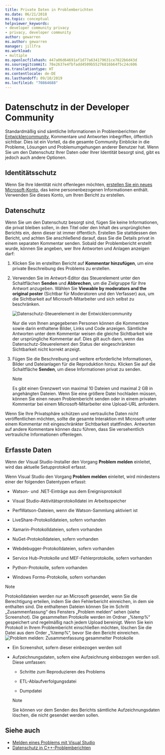 ```yaml
---
title: Private Daten in Problemberichten
ms.date: 06/21/2018
ms.topic: conceptual
helpviewer_keywords:
- developer community privacy
- privacy, developer community
author: gewarren
ms.author: gewarren
manager: jillfra
ms.workload:
- multiple
ms.openlocfilehash: 447a06d64691af1d77a634179631ce7822b6d43d
ms.sourcegitcommit: 78e2637e4fbfadd4509b55276816b64f5c24c606
ms.translationtype: HT
ms.contentlocale: de-DE
ms.lasthandoff: 09/10/2019
ms.locfileid: "70864688"
---
```

# <a name="developer-community-data-privacy"></a>Datenschutz in der Developer Community

Standardmäßig sind sämtliche Informationen in Problemberichten der [Entwicklercommunity](https://developercommunity.visualstudio.com/), Kommentare und Antworten inbegriffen, öffentlich sichtbar. Dies ist ein Vorteil, da die gesamte Community Einblicke in die Probleme, Lösungen und Problemumgehungen anderer Benutzer hat. Wenn Sie um den Datenschutz Ihrer Daten oder Ihrer Identität besorgt sind, gibt es jedoch auch andere Optionen.

## <a name="identity-privacy"></a>Identitätsschutz

Wenn Sie Ihre Identität nicht offenlegen möchten, [erstellen Sie ein neues Microsoft-Konto](https://signup.live.com/), das keine personenbezogenen Informationen enthält. Verwenden Sie dieses Konto, um Ihren Bericht zu erstellen.

## <a name="data-privacy"></a>Datenschutz

Wenn Sie um den Datenschutz besorgt sind, fügen Sie keine Informationen, die privat bleiben sollen, in den Titel oder den Inhalt des ursprünglichen Berichts ein, denn dieser ist immer öffentlich. Erstellen Sie stattdessen den Bericht, und achten Sie anschließend darauf, dass Sie die Details privat in einem separaten Kommentar senden. Sobald der Problembericht erstellt wurde, können Sie angeben, wer Ihre Antworten und Anlagen anzeigen darf:

1. Klicken Sie im erstellten Bericht auf **Kommentar hinzufügen**, um eine private Beschreibung des Problems zu erstellen.

2. Verwenden Sie im Antwort-Editor das Steuerelement unter den Schaltflächen **Senden** und **Abbrechen**, um die Zielgruppe für Ihre Antwort anzugeben. Wählen Sie **Viewable by moderators and the original poster** (Sichtbar für Moderatoren und den Verfasser) aus, um die Sichtbarkeit auf Microsoft-Mitarbeiter und sich selbst zu beschränken.

   ![Datenschutz-Steuerelement in der Entwicklercommunity](media/developer-community-privacy-control.png)

   Nur die von Ihnen angegebenen Personen können die Kommentare sowie darin enthaltene Bilder, Links und Code anzeigen. Sämtliche Antworten unter dem Kommentar weisen die gleiche Sichtbarkeit wie der ursprüngliche Kommentar auf. Dies gilt auch dann, wenn das Datenschutz-Steuerelement den Status der eingeschränkten Sichtbarkeit nicht korrekt anzeigt.

3. Fügen Sie die Beschreibung und weitere erforderliche Informationen, Bilder und Dateianlagen für die Reproduktion hinzu. Klicken Sie auf die Schaltfläche **Senden**, um diese Informationen privat zu senden.

   > [!NOTE]
   > Es gibt einen Grenzwert von maximal 10 Dateien und maximal 2 GB in angehängten Dateien. Wenn Sie eine größere Datei hochladen müssen, können Sie einen neuen Problembericht senden oder in einem privaten Kommentar bei einem Microsoft-Mitarbeiter eine Upload-URL anfordern.

Wenn Sie Ihre Privatsphäre schützen und vertrauliche Daten nicht veröffentlichen möchten, sollte die gesamte Interaktion mit Microsoft unter einem Kommentar mit eingeschränkter Sichtbarkeit stattfinden. Antworten auf andere Kommentare können dazu führen, dass Sie versehentlich vertrauliche Informationen offenlegen.

## <a name="data-we-collect"></a>Erfasste Daten

Wenn der Visual Studio-Installer den Vorgang **Problem melden** einleitet, wird das aktuelle Setupprotokoll erfasst.

Wenn Visual Studio den Vorgang **Problem melden** einleitet, wird mindestens einer der folgenden Datentypen erfasst:

- Watson- und .NET-Einträge aus dem Ereignisprotokoll

- Visual Studio-Aktivitätsprotokolldatei im Arbeitsspeicher

- PerfWatson-Dateien, wenn die Watson-Sammlung aktiviert ist

- LiveShare-Protokolldateien, sofern vorhanden

- Xamarin-Protokolldateien, sofern vorhanden

- NuGet-Protokolldateien, sofern vorhanden

- Webdebugger-Protokolldateien, sofern vorhanden

- Service Hub-Protokolle und MEF-Fehlerprotokolle, sofern vorhanden

- Python-Protokolle, sofern vorhanden

- Windows Forms-Protokolle, sofern vorhanden

> [!NOTE]
> Protokolldateien werden nur an Microsoft gesendet, wenn Sie die Berechtigung erteilen, indem Sie den Fehlerbericht einreichen, in dem sie enthalten sind. Die enthaltenen Dateien können Sie im Schritt „Zusammenfassung“ des Fensters „Problem melden“ sehen (siehe Screenshot). Die gesammelten Protokolle werden im Ordner „%temp%“ gespeichert und regelmäßig nach jedem Upload bereinigt. Wenn Sie kein Protokoll in Ihrem Problembericht einschließen möchten, löschen Sie die Datei aus dem Order „%temp%“, bevor Sie den Bericht einreichen.  
  > ![Problem melden: Zusammenfassung gesammelter Protokolle](media/report-a-problem-logs-collected.png)

- Ein Screenshot, sofern dieser einbezogen werden soll
  
- Aufzeichnungsdaten, sofern eine Aufzeichnung einbezogen werden soll. Diese umfassen:

  - Schritte zum Reproduzieren des Problems

  - ETL-Ablaufverfolgungsdatei

  - Dumpdatei

  > [!NOTE]
  > Sie können vor dem Senden des Berichts sämtliche Aufzeichnungsdaten löschen, die nicht gesendet werden sollen.

## <a name="see-also"></a>Siehe auch

- [Melden eines Problems mit Visual Studio](how-to-report-a-problem-with-visual-studio.md)
- [Datenschutz in C++-Problemberichten](/cpp/how-to-report-a-problem-with-the-visual-cpp-toolset#reports-and-privacy)
